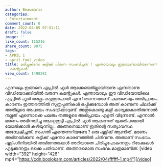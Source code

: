 ```yaml
---
author: Beaumaris
categories:
- Entertainment
comment_count: 0
date: 2022-04-09 07:51:11
draft: false
image: ''
like_count: 115216
share_count: 8075
tags:
- APRIL 1
- april fool video
title: മരിച്ചുകിടന്ന കുട്ടിക്ക് പിന്നെ സംഭവിച്ചത് ! എന്തായാലും ഇതുവേണ്ടായിരുന്നെന്ന്
  കമന്റുകൾ
view_count: 1498281
---
```


എന്നാലും ഇങ്ങനെ ഏപ്രിൽ ഫൂൾ ആക്കേണ്ടതില്ലായിരുന്നു എന്നതാണു വീഡിയോക്കടിയിൽ വരുന്ന കമന്റുകൾ. എന്തായാലും ഈ വീഡിയോയിലെ ഏപ്രിൽ ഫൂൾ അല്പം കടുത്തുപോയി എന്ന് തന്നെയാണ് പലരുടെയും അഭിപ്രായം. കാരണം ഇത്തരത്തിൽ സൂത്രപ്പണികൾ ഒപ്പിക്കുമ്പോൾ അത് കാണുന്ന ചിലർക്ക് അതിലൂടെ അപായം സംഭവിക്കാറുണ്ട്. അതുകൊണ്ടു കളി കാര്യമാകാതിരുന്നാൽ നല്ലത് എന്നൊക്കെ പലരും തങ്ങളുടെ അഭിപ്രായം എഴുതി വിടുന്നുണ്ട്. എന്നാൽ മരണം അഭിനയിച്ചു ആളെക്കൂട്ടി ഏപ്രിൽ ഫൂൾ ആക്കുന്നത് യുക്തിപരമായി യോജിക്കാൻ കഴിയുന്നില്ല . അങ്ങനെയാണ് ഇതിന്റെ സത്യാവസ്ഥ അന്വേഷിച്ചത്. സംഗതി എന്തെന്നറിയണ്ടേ ? ഒരു ഷൂട്ടിങ് ആണിത്. മരണം അഭിനയിക്കുന്ന കുട്ടിക്ക് എന്തോ കാരണത്തിൽ ചിരിവന്നു. അതാണ് സംഭവം. ഷൂട്ടിംഗിനിടയിൽ അഭിനേതാക്കൾ അറിയാതെ ചിരിച്ചുപോകുന്നതും റീടേക്കുകൾ എടുക്കുന്നതും ഒക്കെ പതിവാണ്. അത്തരമൊരു സംഭവം മാത്രമാണിത്. [video width="392" height="426" mp4="https://cdn.boolokam.com/articles/2022/04/ffffff-1.mp4"][/video]